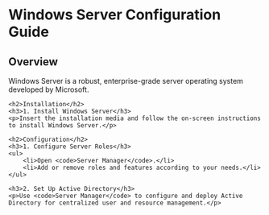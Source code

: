 <!DOCTYPE html>
<html lang="en">
<head>
    <meta charset="UTF-8">
    <meta name="viewport" content="width=device-width, initial-scale=1.0">
    <title>Windows Server Configuration Guide</title>
</head>
<body>
    <h1>Windows Server Configuration Guide</h1>
    <h2>Overview</h2>
    <p>Windows Server is a robust, enterprise-grade server operating system developed by Microsoft.</p>

    <h2>Installation</h2>
    <h3>1. Install Windows Server</h3>
    <p>Insert the installation media and follow the on-screen instructions to install Windows Server.</p>

    <h2>Configuration</h2>
    <h3>1. Configure Server Roles</h3>
    <ul>
        <li>Open <code>Server Manager</code>.</li>
        <li>Add or remove roles and features according to your needs.</li>
    </ul>

    <h3>2. Set Up Active Directory</h3>
    <p>Use <code>Server Manager</code> to configure and deploy Active Directory for centralized user and resource management.</p>
</body>
</html>
